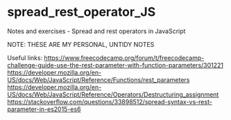 # spread_rest_operator_JS
Notes and exercises - Spread and rest operators in JavaScript

NOTE: THESE ARE MY PERSONAL, UNTIDY NOTES 

Useful links: 
https://www.freecodecamp.org/forum/t/freecodecamp-challenge-guide-use-the-rest-parameter-with-function-parameters/301221
https://developer.mozilla.org/en-US/docs/Web/JavaScript/Reference/Functions/rest_parameters
https://developer.mozilla.org/en-US/docs/Web/JavaScript/Reference/Operators/Destructuring_assignment
https://stackoverflow.com/questions/33898512/spread-syntax-vs-rest-parameter-in-es2015-es6

